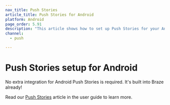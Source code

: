 ```yaml
---
nav_title: Push Stories
article_title: Push Stories for Android
platform: Android
page_order: 5.91
description: "This article shows how to set up Push Stories for your Android application."
channel:
  - push

---
```


# Push Stories setup for Android

No extra integration for Android Push Stories is required. It's built into Braze already! 

Read our [Push Stories][1] article in the user guide to learn more.

[1]: {{site.baseurl}}/user_guide/message_building_by_channel/push/push_stories/#push-stories
